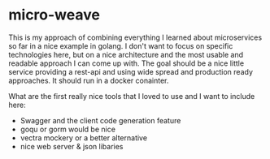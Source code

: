 # micro-weave
This is my approach of combining everything I learned about microservices so far in a nice example in golang.
I don't want to focus on specific technologies here, but on a nice architecture and the most usable
and readable approach I can come up with. The goal should be a nice little service providing a rest-api
and using wide spread and production ready approaches. It should run in a docker conainter.

What are the first really nice tools that I loved to use and I want to include here:
- Swagger and the client code generation feature
- goqu or gorm would be nice
- vectra mockery or a better alternative
- nice web server & json libaries

